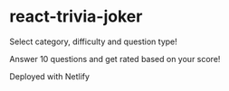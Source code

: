 # react-trivia-joker

Select category, difficulty and question type!

Answer 10 questions and get rated based on your score!

Deployed with Netlify
